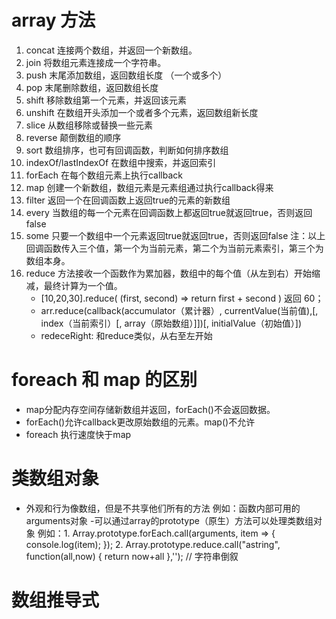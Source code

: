 # array 方法
1. concat 连接两个数组，并返回一个新数组。
2. join 将数组元素连接成一个字符串。
3. push 末尾添加数组，返回数组长度 （一个或多个）
4. pop 末尾删除数组，返回数组长度
5. shift 移除数组第一个元素，并返回该元素
6. unshift 在数组开头添加一个或者多个元素，返回数组新长度
7. slice 从数组移除或替换一些元素
8. reverse 颠倒数组的顺序
9. sort 数组排序，也可有回调函数，判断如何排序数组
10. indexOf/lastIndexOf 在数组中搜索，并返回索引
11. forEach 在每个数组元素上执行callback
12. map 创建一个新数组，数组元素是元素组通过执行callback得来
13. filter 返回一个在回调函数上返回true的元素的新数组
14. every 当数组的每一个元素在回调函数上都返回true就返回true，否则返回false
15. some 只要一个数组中一个元素返回true就返回true，否则返回false
注：以上回调函数传入三个值，第一个为当前元素，第二个为当前元素索引，第三个为数组本身。
16. reduce 方法接收一个函数作为累加器，数组中的每个值（从左到右）开始缩减，最终计算为一个值。
    - [10,20,30].reduce( (first, second) => return first + second ) 返回 60；
	- arr.reduce(callback(accumulator（累计器）, currentValue(当前值),[, index（当前索引）[, array（原始数组）]])[, initialValue（初始值）])
	- redeceRight: 和reduce类似，从右至左开始

# foreach 和 map 的区别
 - map分配内存空间存储新数组并返回，forEach()不会返回数据。
 - forEach()允许callback更改原始数组的元素。map()不允许
 - foreach 执行速度快于map

# 类数组对象
 - 外观和行为像数组，但是不共享他们所有的方法
    例如：函数内部可用的arguments对象
 -可以通过array的prototype（原生）方法可以处理类数组对象
    例如：1. Array.prototype.forEach.call(arguments, item => {
				console.log(item);
			});
		  2. Array.prototype.reduce.call("astring", function(all,now) {
				return now+all
			},''); // 字符串倒叙

# 数组推导式
 







